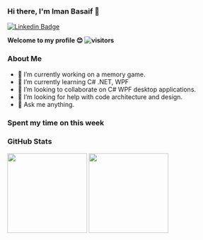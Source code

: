 ### Hi there, I'm Iman Basaif 👋

[![Linkedin Badge](https://img.shields.io/badge/-LinkedIn-0e76a8?style=flat-square&logo=Linkedin&logoColor=white)](https://linkedin.com/in/imanbasaif)

**Welcome to my profile 😊 ![visitors](https://visitor-badge.glitch.me/badge?page_id=basaif.basaif)**

### About Me

- 🔭 I’m currently working on a memory game.
- 🌱 I’m currently learning C# .NET, WPF
- 👯 I’m looking to collaborate on C# WPF desktop applications.
- 🤔 I’m looking for help with code architecture and design.
- 💬 Ask me anything.

### Spent my time on this week

<!--START_SECTION:waka-->
<!--END_SECTION:waka-->

### GitHub Stats

<p>
<img height="180em" src="https://github-readme-stats.vercel.app/api?username=basaif&show_icons=true&hide_border=true&&count_private=true&include_all_commits=true" />

<img height="180em" src="https://github-readme-stats.vercel.app/api/top-langs/?username=basaif&exclude_repo=KNN-Image-Classification&show_icons=true&hide_border=true&layout=compact&langs_count=8"/>
</p>

